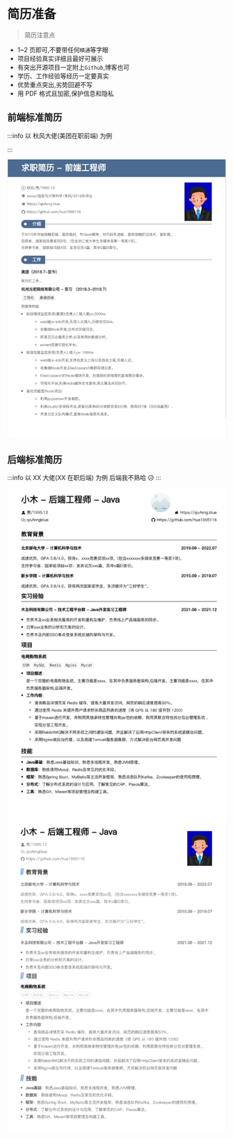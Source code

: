 # 简历准备

> 简历注意点

- 1~2 页即可,不要带任何`精通`等字眼
- 项目经验真实详细且最好可展示
- 有突出开源项目一定附上`Github`,博客也可
- 学历、工作经验等经历一定要真实
- 优势重点突出,劣势回避不写
- 用 PDF 格式且加密,保护信息和隐私

## 前端标准简历

:::info 以 秋风大佬(美团在职前端) 为例

:::

![](../public/interview/fe_resume.jpg)

## 后端标准简历

:::info 以 XX 大佬(XX 在职后端) 为例
后端我不熟哈 😥
:::

![](../public/interview/be_resume.jpg)
![](../public/interview/java_resume.jpg)
